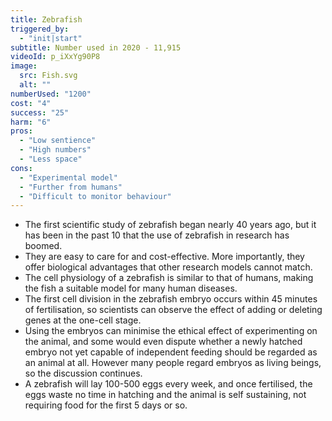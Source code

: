 ```yaml
---
title: Zebrafish
triggered_by:
  - "init|start"
subtitle: Number used in 2020 - 11,915
videoId: p_iXxYg90P8
image:
  src: Fish.svg
  alt: ""
numberUsed: "1200"
cost: "4"
success: "25"
harm: "6"
pros:
  - "Low sentience"
  - "High numbers"
  - "Less space"
cons:
  - "Experimental model"
  - "Further from humans"
  - "Difficult to monitor behaviour"
---
```


- The first scientific study of zebrafish began nearly 40 years ago, but it has been in the past 10 that the use of zebrafish in research has boomed.
- They are easy to care for and cost-effective. More importantly, they offer biological advantages that other research models cannot match.
- The cell physiology of a zebrafish is similar to that of humans, making the fish a suitable model for many human diseases.
- The first cell division in the zebrafish embryo occurs within 45 minutes of fertilisation, so scientists can observe the effect of adding or deleting genes at the one-cell stage.
- Using the embryos can minimise the ethical effect of experimenting on the animal, and some would even dispute whether a newly hatched embryo not yet capable of independent feeding should be regarded as an animal at all. However many people regard embryos as living beings, so the discussion continues.
- A zebrafish will lay 100-500 eggs every week, and once fertilised, the eggs waste no time in hatching and the animal is self sustaining, not requiring food for the first 5 days or so.
